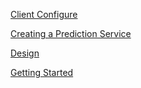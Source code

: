 
[Client Configure](CLIENT_CONFIGURE.md)

[Creating a Prediction Service](CREATING.md)

[Design](DESIGN.md)

[Getting Started](GETTING_STARTED.md)
